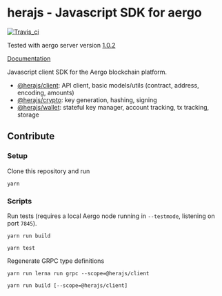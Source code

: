 # herajs - Javascript SDK for aergo

[![Travis_ci](https://travis-ci.org/aergoio/herajs.svg?branch=master)](https://travis-ci.org/aergoio/herajs)

Tested with aergo server version
[1.0.2](https://github.com/aergoio/aergo/tree/v1.0.2)

[Documentation](https://herajs.readthedocs.io/)

Javascript client SDK for the Aergo blockchain platform.

- [@herajs/client](./packages/@herajs/client): API client, basic models/utils (contract, address, encoding, amounts)
- [@herajs/crypto](./packages/@herajs/crypto): key generation, hashing, signing
- [@herajs/wallet](./packages/@herajs/wallet): stateful key manager, account tracking, tx tracking, storage

## Contribute

### Setup

Clone this repository and run

```console
yarn
```

### Scripts

Run tests (requires a local Aergo node running in `--testmode`, listening on port `7845`).

```console
yarn run build
```
```console
yarn test
```

Regenerate GRPC type definitions

```console
yarn run lerna run grpc --scope=@herajs/client
```
```console
yarn run build [--scope=@herajs/client]
```
